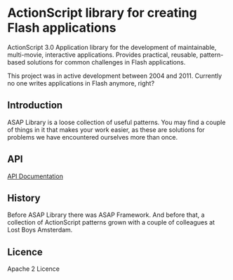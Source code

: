 # ActionScript library for creating Flash applications

ActionScript 3.0 Application library for the development of maintainable, multi-movie, interactive applications. Provides practical, reusable, pattern-based solutions for common challenges in Flash applications.

This project was in active development between 2004 and 2011. Currently no one writes applications in Flash anymore, right?


## Introduction

ASAP Library is a loose collection of useful patterns. You may find a couple of things in it that makes your work easier, as these are solutions for problems we have encountered ourselves more than once.


## API

[API Documentation](http://arthurclemens.github.io/asaplibrary/html/index.html)


## History

Before ASAP Library there was ASAP Framework. And before that, a collection of ActionScript patterns grown with a couple of colleagues at Lost Boys Amsterdam.


## Licence

Apache 2 Licence